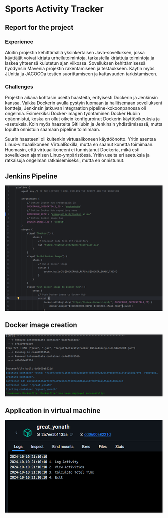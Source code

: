 # Sports Activity Tracker

## Report for the project
### Experience
Aloitin projektin kehittämällä yksinkertaisen Java-sovelluksen, jossa käyttäjät voivat kirjata urheilutoimintoja, tarkastella kirjattuja toimintoja ja laskea yhteensä kulutetun ajan viikossa. Sovelluksen kehittämisessä hyödynsin Mavenia projektin rakentamiseen ja testaukseen. Käytin myös JUnitia ja JACOCOa testien suorittamiseen ja kattavuuden tarkistamiseen.
### Challenges
Projektin aikana kohtasin useita haasteita, erityisesti Dockerin ja Jenkinsin kanssa. Vaikka Dockerin avulla pystyin luomaan ja hallitsemaan sovellukseni kontteja, Jenkinsin jatkuvan integraation pipeline-kokoonpanossa oli ongelmia. Esimerkiksi Docker-imagen työntäminen Docker Hubiin epäonnistui, koska en ollut oikein konfiguroinut Dockerin käyttöoikeuksia ja -asetuksia. Koin myös haasteita GitHubin ja Jenkinsin yhdistämisessä, mutta lopulta onnistuin saamaan pipeline toimimaan.

Suurin haasteeni oli kuitenkin virtuaalikoneen käyttöönotto. Yritin asentaa Linux-virtuaalikoneen VirtualBoxilla, mutta en saanut konetta toimimaan. Huomasin, että virtuaalikoneeni ei tunnistanut Dockeria, mikä esti sovelluksen ajamisen Linux-ympäristössä. Yritin useita eri asetuksia ja ratkaisuja ongelman ratkaisemiseksi, mutta en onnistunut.

## Jenkins Pipeline
![Temperature Converter](images/pipeline.png)  <!-- Replace this with your actual image URL -->


## Docker image creation
![Temperature Converter](images/creation.png)  <!-- Replace this with your actual image URL -->


## Application in virtual machine
![Temperature Converter](images/untitled.png)  <!-- Replace this with your actual image URL -->

